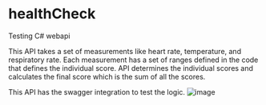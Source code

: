 # healthCheck
Testing C# webapi

This API takes a set of measurements like heart rate, temperature, and respiratory rate. Each measurement has a set of ranges defined in the code that defines the individual score.
API determines the individual scores and calculates the final score which is the sum of all the scores.

This API has the swagger integration to test the logic.
![image](https://github.com/Soumya117/healthCheck/assets/4094696/aa779f72-5df4-4dd1-ab69-f92b5adc10ef)

